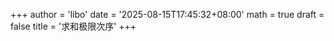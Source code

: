 +++
author = 'libo'
date = '2025-08-15T17:45:32+08:00'
math = true
draft = false
title = '求和极限次序'
+++
